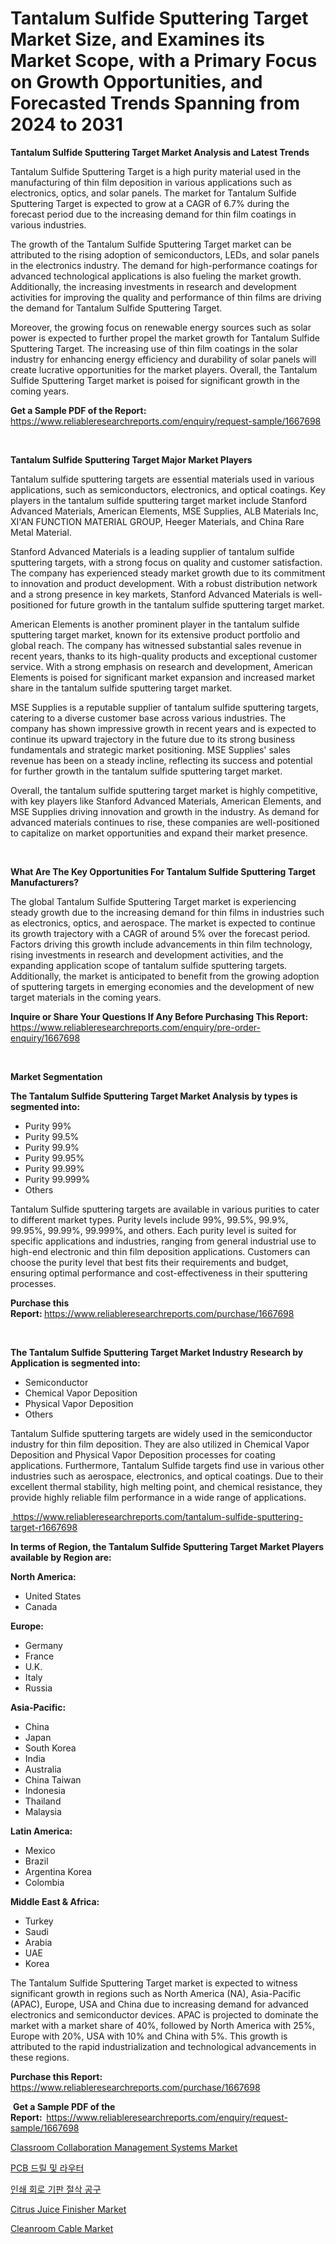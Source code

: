 <p><h1>Tantalum Sulfide Sputtering Target Market Size, and Examines its Market Scope, with a Primary Focus on Growth Opportunities, and Forecasted Trends Spanning from 2024 to 2031</h1></p><p><strong>Tantalum Sulfide Sputtering Target Market Analysis and Latest Trends</strong></p>
<p><p>Tantalum Sulfide Sputtering Target is a high purity material used in the manufacturing of thin film deposition in various applications such as electronics, optics, and solar panels. The market for Tantalum Sulfide Sputtering Target is expected to grow at a CAGR of 6.7% during the forecast period due to the increasing demand for thin film coatings in various industries. </p><p>The growth of the Tantalum Sulfide Sputtering Target market can be attributed to the rising adoption of semiconductors, LEDs, and solar panels in the electronics industry. The demand for high-performance coatings for advanced technological applications is also fueling the market growth. Additionally, the increasing investments in research and development activities for improving the quality and performance of thin films are driving the demand for Tantalum Sulfide Sputtering Target.</p><p>Moreover, the growing focus on renewable energy sources such as solar power is expected to further propel the market growth for Tantalum Sulfide Sputtering Target. The increasing use of thin film coatings in the solar industry for enhancing energy efficiency and durability of solar panels will create lucrative opportunities for the market players. Overall, the Tantalum Sulfide Sputtering Target market is poised for significant growth in the coming years.</p></p>
<p><strong>Get a Sample PDF of the Report:&nbsp;</strong> <a href="https://www.reliableresearchreports.com/enquiry/request-sample/1667698">https://www.reliableresearchreports.com/enquiry/request-sample/1667698</a></p>
<p>&nbsp;</p>
<p><strong>Tantalum Sulfide Sputtering Target Major Market Players</strong></p>
<p><p>Tantalum sulfide sputtering targets are essential materials used in various applications, such as semiconductors, electronics, and optical coatings. Key players in the tantalum sulfide sputtering target market include Stanford Advanced Materials, American Elements, MSE Supplies, ALB Materials Inc, XI'AN FUNCTION MATERIAL GROUP, Heeger Materials, and China Rare Metal Material.</p><p>Stanford Advanced Materials is a leading supplier of tantalum sulfide sputtering targets, with a strong focus on quality and customer satisfaction. The company has experienced steady market growth due to its commitment to innovation and product development. With a robust distribution network and a strong presence in key markets, Stanford Advanced Materials is well-positioned for future growth in the tantalum sulfide sputtering target market.</p><p>American Elements is another prominent player in the tantalum sulfide sputtering target market, known for its extensive product portfolio and global reach. The company has witnessed substantial sales revenue in recent years, thanks to its high-quality products and exceptional customer service. With a strong emphasis on research and development, American Elements is poised for significant market expansion and increased market share in the tantalum sulfide sputtering target market.</p><p>MSE Supplies is a reputable supplier of tantalum sulfide sputtering targets, catering to a diverse customer base across various industries. The company has shown impressive growth in recent years and is expected to continue its upward trajectory in the future due to its strong business fundamentals and strategic market positioning. MSE Supplies' sales revenue has been on a steady incline, reflecting its success and potential for further growth in the tantalum sulfide sputtering target market. </p><p>Overall, the tantalum sulfide sputtering target market is highly competitive, with key players like Stanford Advanced Materials, American Elements, and MSE Supplies driving innovation and growth in the industry. As demand for advanced materials continues to rise, these companies are well-positioned to capitalize on market opportunities and expand their market presence.</p></p>
<p>&nbsp;</p>
<p><strong>What Are The Key Opportunities For Tantalum Sulfide Sputtering Target Manufacturers?</strong></p>
<p><p>The global Tantalum Sulfide Sputtering Target market is experiencing steady growth due to the increasing demand for thin films in industries such as electronics, optics, and aerospace. The market is expected to continue its growth trajectory with a CAGR of around 5% over the forecast period. Factors driving this growth include advancements in thin film technology, rising investments in research and development activities, and the expanding application scope of tantalum sulfide sputtering targets. Additionally, the market is anticipated to benefit from the growing adoption of sputtering targets in emerging economies and the development of new target materials in the coming years.</p></p>
<p><strong>Inquire or Share Your Questions If Any Before Purchasing This Report:</strong> <a href="https://www.reliableresearchreports.com/enquiry/pre-order-enquiry/1667698">https://www.reliableresearchreports.com/enquiry/pre-order-enquiry/1667698</a></p>
<p>&nbsp;</p>
<p><strong>Market Segmentation</strong></p>
<p><strong>The Tantalum Sulfide Sputtering Target Market Analysis by types is segmented into:</strong></p>
<p><ul><li>Purity 99%</li><li>Purity 99.5%</li><li>Purity 99.9%</li><li>Purity 99.95%</li><li>Purity 99.99%</li><li>Purity 99.999%</li><li>Others</li></ul></p>
<p><p>Tantalum Sulfide sputtering targets are available in various purities to cater to different market types. Purity levels include 99%, 99.5%, 99.9%, 99.95%, 99.99%, 99.999%, and others. Each purity level is suited for specific applications and industries, ranging from general industrial use to high-end electronic and thin film deposition applications. Customers can choose the purity level that best fits their requirements and budget, ensuring optimal performance and cost-effectiveness in their sputtering processes.</p></p>
<p><strong>Purchase this Report:&nbsp;</strong><a href="https://www.reliableresearchreports.com/purchase/1667698">https://www.reliableresearchreports.com/purchase/1667698</a></p>
<p>&nbsp;</p>
<p><strong>The Tantalum Sulfide Sputtering Target Market Industry Research by Application is segmented into:</strong></p>
<p><ul><li>Semiconductor</li><li>Chemical Vapor Deposition</li><li>Physical Vapor Deposition</li><li>Others</li></ul></p>
<p><p>Tantalum Sulfide sputtering targets are widely used in the semiconductor industry for thin film deposition. They are also utilized in Chemical Vapor Deposition and Physical Vapor Deposition processes for coating applications. Furthermore, Tantalum Sulfide targets find use in various other industries such as aerospace, electronics, and optical coatings. Due to their excellent thermal stability, high melting point, and chemical resistance, they provide highly reliable film performance in a wide range of applications.</p></p>
<p><a href="https://www.reliableresearchreports.com/tantalum-sulfide-sputtering-target-r1667698">&nbsp;https://www.reliableresearchreports.com/tantalum-sulfide-sputtering-target-r1667698</a></p>
<p><strong>In terms of Region, the Tantalum Sulfide Sputtering Target Market Players available by Region are:</strong></p>
<p>
    <p> <strong> North America: </strong>
        <ul>
            <li>United States</li>
            <li>Canada</li>
        </ul>
        </p> 
    <p> <strong> Europe: </strong>
        <ul>
            <li>Germany</li>
            <li>France</li>
            <li>U.K.</li>
            <li>Italy</li>
            <li>Russia</li>
        </ul>
        </p> 
    <p> <strong> Asia-Pacific: </strong>
        <ul>
            <li>China</li>
            <li>Japan</li>
            <li>South Korea</li>
            <li>India</li>
            <li>Australia</li>
            <li>China Taiwan</li>
            <li>Indonesia</li>
            <li>Thailand</li>
            <li>Malaysia</li>
        </ul>
        </p> 
    <p> <strong> Latin America: </strong>
        <ul>
            <li>Mexico</li>
            <li>Brazil</li>
            <li>Argentina Korea</li>
            <li>Colombia</li>
        </ul>
        </p> 
    <p> <strong> Middle East & Africa: </strong>
        <ul>
            <li>Turkey</li>
            <li>Saudi</li>
            <li>Arabia</li>
            <li>UAE</li>
            <li>Korea</li>
        </ul>
    </p>
    </p>
<p><p>The Tantalum Sulfide Sputtering Target market is expected to witness significant growth in regions such as North America (NA), Asia-Pacific (APAC), Europe, USA and China due to increasing demand for advanced electronics and semiconductor devices. APAC is projected to dominate the market with a market share of 40%, followed by North America with 25%, Europe with 20%, USA with 10% and China with 5%. This growth is attributed to the rapid industrialization and technological advancements in these regions.</p></p>
<p><strong>Purchase this Report: </strong><a href="https://www.reliableresearchreports.com/purchase/1667698">https://www.reliableresearchreports.com/purchase/1667698</a></p>
<p>&nbsp;<strong>Get a Sample PDF of the Report:&nbsp;&nbsp;</strong><a href="https://www.reliableresearchreports.com/enquiry/request-sample/1667698">https://www.reliableresearchreports.com/enquiry/request-sample/1667698</a></p>
<p><strong></strong></p>
<p><p><a href="https://github.com/nandosuryapratama/Market-Research-Report-List-1/blob/main/classroom-collaboration-management-systems-market.md">Classroom Collaboration Management Systems Market</a></p><p><a href="https://github.com/bunxhcci35271755/Market-Research-Report-List-4/blob/main/107466482926.md">PCB 드릴 및 라우터</a></p><p><a href="https://github.com/ThomasElmes2022/Market-Research-Report-List-2/blob/main/902296982925.md">인쇄 회로 기판 절삭 공구</a></p><p><a href="https://github.com/rionkhanvai01/Market-Research-Report-List-1/blob/main/citrus-juice-finisher-market.md">Citrus Juice Finisher Market</a></p><p><a href="https://github.com/yazulaeha/Market-Research-Report-List-1/blob/main/cleanroom-cable-market.md">Cleanroom Cable Market</a></p></p>